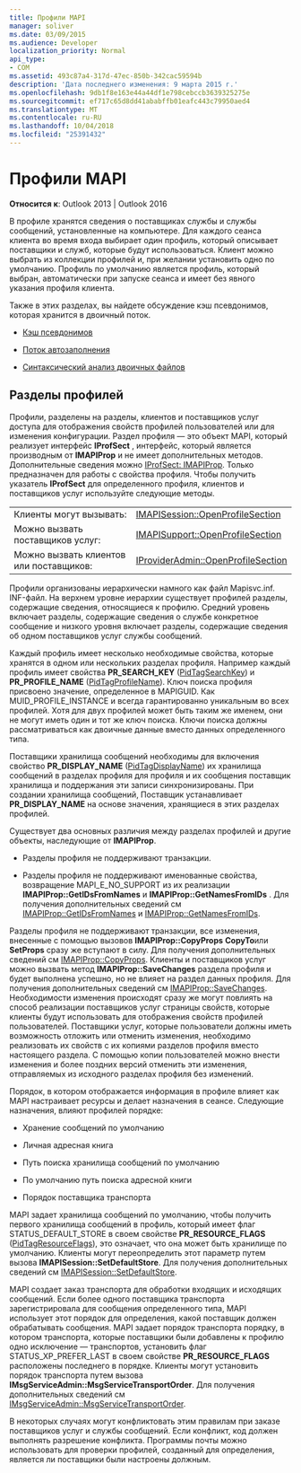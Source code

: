 ```yaml
---
title: Профили MAPI
manager: soliver
ms.date: 03/09/2015
ms.audience: Developer
localization_priority: Normal
api_type:
- COM
ms.assetid: 493c87a4-317d-47ec-850b-342cac59594b
description: 'Дата последнего изменения: 9 марта 2015 г.'
ms.openlocfilehash: 9db1f8e163e44a44df1e798cebccb3639325275e
ms.sourcegitcommit: ef717c65d8dd41ababffb01eafc443c79950aed4
ms.translationtype: MT
ms.contentlocale: ru-RU
ms.lasthandoff: 10/04/2018
ms.locfileid: "25391432"
---
```

# <a name="mapi-profiles"></a>Профили MAPI

  
  
**Относится к**: Outlook 2013 | Outlook 2016 
  
В профиле хранятся сведения о поставщиках службы и службы сообщений, установленные на компьютере. Для каждого сеанса клиента во время входа выбирает один профиль, который описывает поставщики и служб, которые будут использоваться. Клиент можно выбрать из коллекции профилей и, при желании установить одно по умолчанию. Профиль по умолчанию является профиль, который выбран, автоматически при запуске сеанса и имеет без явного указания профиля клиента.
  
Также в этих разделах, вы найдете обсуждение кэш псевдонимов, которая хранится в двоичный поток.
  
- [Кэш псевдонимов](nickname-cache.md)
    
- [Поток автозаполнения](autocomplete-stream.md)
    
- [Синтаксический анализ двоичных файлов](https://portalvhds6gyn3khqwmgzd.blob.core.windows.net/files/NK2/NK2WithBinaryExample.pdf)
    
## <a name="profile-sections"></a>Разделы профилей

Профили, разделены на разделы, клиентов и поставщиков услуг доступа для отображения свойств профилей пользователей или для изменения конфигурации. Раздел профиля — это объект MAPI, который реализует интерфейс **IProfSect** , интерфейс, который является производным от **IMAPIProp** и не имеет дополнительных методов. Дополнительные сведения можно [IProfSect: IMAPIProp](iprofsectimapiprop.md). Только предназначен для работы с свойства профиля. Чтобы получить указатель **IProfSect** для определенного профиля, клиентов и поставщиков услуг используйте следующие методы. 
  
|||
|:-----|:-----|
|Клиенты могут вызывать:  <br/> |[IMAPISession::OpenProfileSection](imapisession-openprofilesection.md) <br/> |
|Можно вызвать поставщиков услуг:  <br/> |[IMAPISupport::OpenProfileSection](imapisupport-openprofilesection.md) <br/> |
|Можно вызвать клиентов или поставщиков:  <br/> |[IProviderAdmin::OpenProfileSection](iprovideradmin-openprofilesection.md) <br/> |
   
Профили организованы иерархически намного как файл Mapisvc.inf. INF-файл. На верхнем уровне иерархии существует профилей разделы, содержащие сведения, относящиеся к профилю. Средний уровень включает разделы, содержащие сведения о службе конкретное сообщение и низкого уровня включает разделы, содержащие сведения об одном поставщиков услуг службы сообщений. 
  
Каждый профиль имеет несколько необходимые свойства, которые хранятся в одном или нескольких разделах профиля. Например каждый профиль имеет свойства **PR_SEARCH_KEY** ([PidTagSearchKey](pidtagsearchkey-canonical-property.md)) и **PR_PROFILE_NAME** ([PidTagProfileName](pidtagprofilename-canonical-property.md)). Ключ поиска профиля присвоено значение, определенное в MAPIGUID. Как MUID_PROFILE_INSTANCE и всегда гарантированно уникальным во всех профилей. Хотя для двух профилей может быть таким же именем, они не могут иметь один и тот же ключ поиска. Ключи поиска должны рассматриваться как двоичные данные вместо данных определенного типа.
  
Поставщики хранилища сообщений необходимы для включения свойство **PR_DISPLAY_NAME** ([PidTagDisplayName](pidtagdisplayname-canonical-property.md)) их хранилища сообщений в разделах профиля для профиля и их сообщения поставщик хранилища и поддержания эти записи синхронизированы. При создании хранилища сообщений, Поставщик устанавливает **PR_DISPLAY_NAME** на основе значения, хранящиеся в этих разделах профилей. 
  
Существует два основных различия между разделах профилей и другие объекты, наследующие от **IMAPIProp**. 
  
- Разделы профиля не поддерживают транзакции.
    
- Разделы профиля не поддерживают именованные свойства, возвращение MAPI_E_NO_SUPPORT из их реализации **IMAPIProp::GetIDsFromNames** и **IMAPIProp::GetNamesFromIDs** . Для получения дополнительных сведений см [IMAPIProp::GetIDsFromNames](imapiprop-getidsfromnames.md) и [IMAPIProp::GetNamesFromIDs](imapiprop-getnamesfromids.md).
    
Разделы профиля не поддерживают транзакции, все изменения, внесенные с помощью вызовов **IMAPIProp::CopyProps** **CopyTo**или **SetProps** сразу же вступают в силу. Для получения дополнительных сведений см [IMAPIProp::CopyProps](imapiprop-copyprops.md). Клиенты и поставщиков услуг можно вызвать метод **IMAPIProp::SaveChanges** раздела профиля и будет выполнена успешно, но не влияет на раздел данных профиля. Для получения дополнительных сведений см [IMAPIProp::SaveChanges](imapiprop-savechanges.md). Необходимости изменения происходят сразу же могут повлиять на способ реализации поставщиков услуг страницы свойств, которые клиенты будут использовать для отображения свойств профилей пользователей. Поставщики услуг, которые пользователи должны иметь возможность отложить или отменить изменения, необходимо реализовать их свойств с их копиями разделов профиля вместо настоящего раздела. С помощью копии пользователей можно внести изменения и более поздних версий отменить эти изменения, отправляемых из исходного разделах профиля без изменений. 
  
Порядок, в котором отображается информация в профиле влияет как MAPI настраивает ресурсы и делает назначения в сеансе. Следующие назначения, влияют профилей порядке:
  
- Хранение сообщений по умолчанию
    
- Личная адресная книга
    
- Путь поиска хранилища сообщений по умолчанию
    
- По умолчанию путь поиска адресной книги
    
- Порядок поставщика транспорта
    
MAPI задает хранилища сообщений по умолчанию, чтобы получить первого хранилища сообщений в профиль, который имеет флаг STATUS_DEFAULT_STORE в своем свойстве **PR_RESOURCE_FLAGS** ([PidTagResourceFlags](pidtagresourceflags-canonical-property.md)), это означает, что она может быть хранилище по умолчанию. Клиенты могут переопределить этот параметр путем вызова **IMAPISession::SetDefaultStore**. Для получения дополнительных сведений см [IMAPISession::SetDefaultStore](imapisession-setdefaultstore.md).
  
MAPI создает заказ транспорта для обработки входящих и исходящих сообщений. Если более одного поставщика транспорта зарегистрировала для сообщения определенного типа, MAPI использует этот порядок для определения, какой поставщик должен обрабатывать сообщения. MAPI задает порядок транспорта порядку, в котором транспорта, которые поставщики были добавлены к профилю одно исключение — транспортов, установить флаг STATUS_XP_PREFER_LAST в своем свойстве **PR_RESOURCE_FLAGS** расположены последнего в порядке. Клиенты могут установить порядок транспорта путем вызова **IMsgServiceAdmin::MsgServiceTransportOrder**. Для получения дополнительных сведений см [IMsgServiceAdmin::MsgServiceTransportOrder](imsgserviceadmin-msgservicetransportorder.md).
  
В некоторых случаях могут конфликтовать этим правилам при заказе поставщиков услуг и службы сообщений. Если конфликт, код должен выполнять разрешение конфликта. Программы почты можно использовать для проверки профилей, созданный для определения, является ли поставщики были настроены должным.
  

